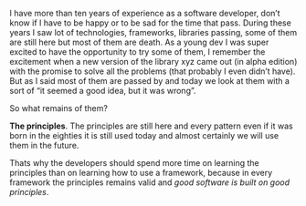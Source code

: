 I have more than ten years of experience as a software developer, don’t know if I have to be happy or to be sad for the time that pass. 
During these years I saw lot of technologies, frameworks, libraries passing, some of them are still here but most of them are death. 
As a young dev I was super excited to have the opportunity to try some of them, I remember the excitement when a new version of the library xyz came out (in alpha edition) with the promise to solve all the problems (that probably I even didn’t have).
But as I said most of them are passed by and today we look at them with a sort of “it seemed a good idea, but it was wrong”.


So what remains of them? 


**The principles**. The principles are still here and every pattern even if it was born in the eighties it is still used today and almost certainly we will use them in the future.


Thats why the developers should spend more time on learning the principles than on learning how to use a framework, because in every framework the principles remains valid and *good software is built on good principles*.